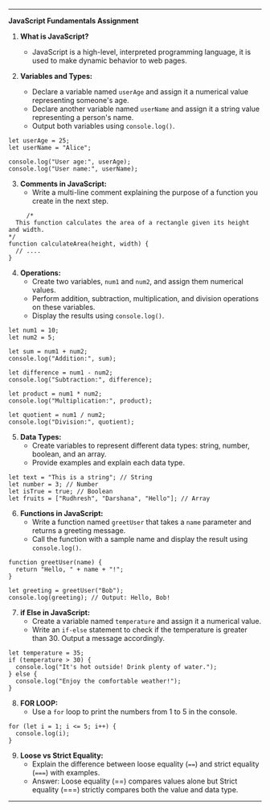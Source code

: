 
---

**JavaScript Fundamentals Assignment**

1. **What is JavaScript?**
   - JavaScript is a high-level, interpreted programming language, it is used to make dynamic behavior to web pages.
     
2. **Variables and Types:**
   - Declare a variable named `userAge` and assign it a numerical value representing someone's age.
   - Declare another variable named `userName` and assign it a string value representing a person's name.
   - Output both variables using `console.log()`.
  ```
let userAge = 25; 
let userName = "Alice"; 

console.log("User age:", userAge);
console.log("User name:", userName);
```

3. **Comments in JavaScript:**
   - Write a multi-line comment explaining the purpose of a function you create in the next step.
```
     /*
  This function calculates the area of a rectangle given its height and width.
*/
function calculateArea(height, width) {
  // ....
}

```

4. **Operations:**
   - Create two variables, `num1` and `num2`, and assign them numerical values.
   - Perform addition, subtraction, multiplication, and division operations on these variables.
   - Display the results using `console.log()`.
```
let num1 = 10;
let num2 = 5;

let sum = num1 + num2;
console.log("Addition:", sum);

let difference = num1 - num2;
console.log("Subtraction:", difference);

let product = num1 * num2;
console.log("Multiplication:", product);

let quotient = num1 / num2;
console.log("Division:", quotient);

```

5. **Data Types:**
   - Create variables to represent different data types: string, number, boolean, and an array.
   - Provide examples and explain each data type.
```
let text = "This is a string"; // String
let number = 3; // Number
let isTrue = true; // Boolean
let fruits = ["Rudhresh", "Darshana", "Hello"]; // Array
```

6. **Functions in JavaScript:**
   - Write a function named `greetUser` that takes a `name` parameter and returns a greeting message.
   - Call the function with a sample name and display the result using `console.log()`.
```
function greetUser(name) {
  return "Hello, " + name + "!";
}

let greeting = greetUser("Bob");
console.log(greeting); // Output: Hello, Bob!
```

7. **if Else in JavaScript:**
   - Create a variable named `temperature` and assign it a numerical value.
   - Write an `if-else` statement to check if the temperature is greater than 30. Output a message accordingly.
```
let temperature = 35;
if (temperature > 30) {
  console.log("It's hot outside! Drink plenty of water.");
} else {
  console.log("Enjoy the comfortable weather!");
}
```

8. **FOR LOOP:**
   - Use a `for` loop to print the numbers from 1 to 5 in the console.
```
for (let i = 1; i <= 5; i++) {
  console.log(i);
}
```

9. **Loose vs Strict Equality:**
   - Explain the difference between loose equality (`==`) and strict equality (`===`) with examples.
   - Answer: Loose equality (==) compares values alone but Strict equality (===) strictly compares both the value and data type.

---
